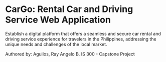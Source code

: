 # CarGo: Rental Car and Driving Service Web Application

Establish a digital platform that offers a seamless and secure car rental and driving service experience for travelers in the Philippines, addressing the unique needs and challenges of the local market.

Authored by: Aguilos, Ray Angelo B.
IS 300 - Capstone Project
